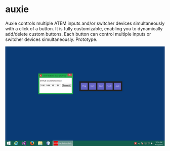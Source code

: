 # auxie
Auxie controls multiple ATEM inputs and/or switcher devices simultaneously with a click of a button. It is fully customizable, enabling you to dynamically add/delete custom buttons. Each button can control multiple inputs or switcher devices simultaneously. Prototype.

<img src="https://github.com/markcodedesign/auxie/blob/master/screenshots/Screenshot-LiveButtons1.jpg">
